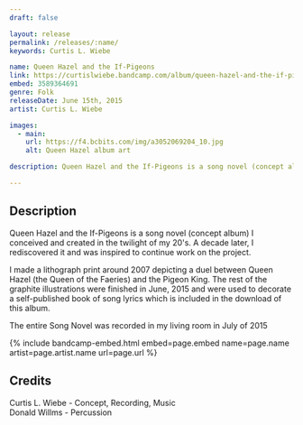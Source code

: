 ```yaml
---
draft: false

layout: release
permalink: /releases/:name/
keywords: Curtis L. Wiebe

name: Queen Hazel and the If-Pigeons
link: https://curtislwiebe.bandcamp.com/album/queen-hazel-and-the-if-pigeons
embed: 3589364691
genre: Folk
releaseDate: June 15th, 2015
artist: Curtis L. Wiebe

images:
  - main:
    url: https://f4.bcbits.com/img/a3052069204_10.jpg
    alt: Queen Hazel album art

description: Queen Hazel and the If-Pigeons is a song novel (concept album) I conceived and created in the twilight of my 20's. A decade later, I rediscovered it and was inspired to continue work on the project.

---
```


## Description

<p>Queen Hazel and the If-Pigeons is a song novel (concept album) I conceived and created in the twilight of my 20's. A decade later, I rediscovered it and was inspired to continue work on the project.</p>

<p>I made a lithograph print around 2007 depicting a duel between Queen Hazel (the Queen of the Faeries) and the Pigeon King. The rest of the graphite illustrations were finished in June, 2015 and were used to decorate a self-published book of song lyrics which is included in the download of this album.</p>

<p>The entire Song Novel was recorded in my living room in July of 2015</p>

<p></p>

{% include bandcamp-embed.html
  embed=page.embed
  name=page.name
  artist=page.artist.name
  url=page.url
%}

## Credits

<p>Curtis L. Wiebe - Concept, Recording, Music<br/>
Donald Willms - Percussion </p>
